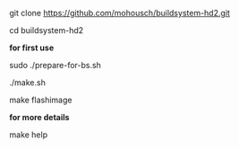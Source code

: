 git clone https://github.com/mohousch/buildsystem-hd2.git

cd buildsystem-hd2

**for first use**

sudo ./prepare-for-bs.sh

./make.sh

make flashimage

**for more details**

make help
